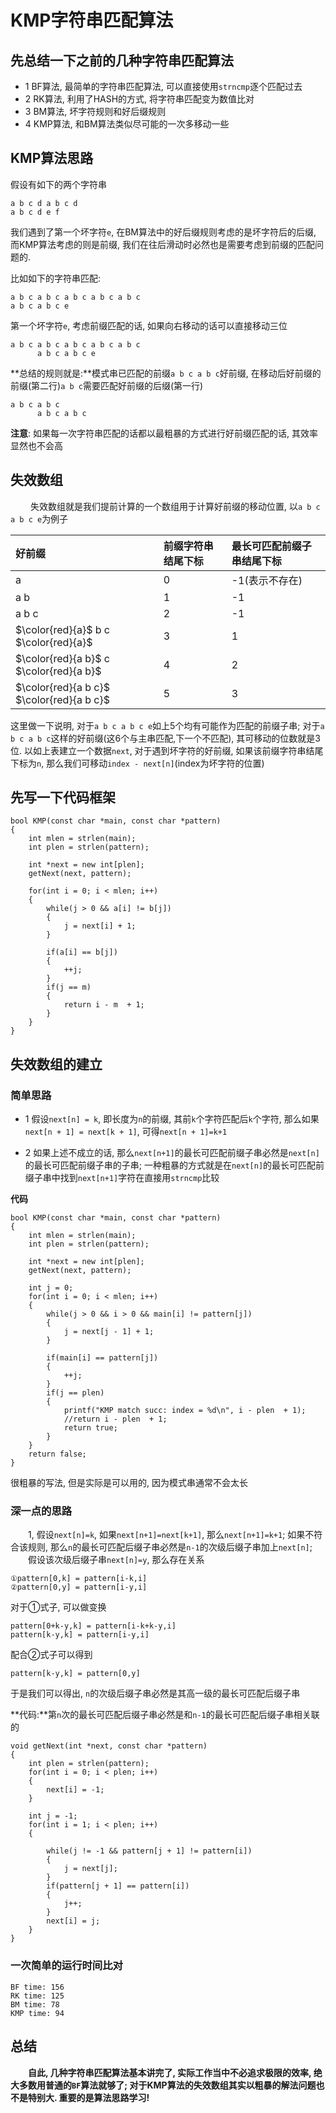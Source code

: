 # KMP字符串匹配算法

## 先总结一下之前的几种字符串匹配算法

* 1 BF算法, 最简单的字符串匹配算法, 可以直接使用`strncmp`逐个匹配过去
* 2 RK算法, 利用了HASH的方式, 将字符串匹配变为数值比对
* 3 BM算法, 坏字符规则和好后缀规则
* 4 KMP算法, 和BM算法类似尽可能的一次多移动一些

## KMP算法思路

假设有如下的两个字符串
```
a b c d a b c d
a b c d e f
```
我们遇到了第一个坏字符`e`, 在BM算法中的好后缀规则考虑的是坏字符后的后缀, 而KMP算法考虑的则是前缀, 我们在往后滑动时必然也是需要考虑到前缀的匹配问题的.

比如如下的字符串匹配:
```
a b c a b c a b c a b c a b c
a b c a b c e
```
第一个坏字符`e`, 考虑前缀匹配的话, 如果向右移动的话可以直接移动三位
```
a b c a b c a b c a b c a b c
	  a b c a b c e
```

**总结的规则就是:**模式串已匹配的前缀`a b c a b c`好前缀, 在移动后好前缀的前缀(第二行)`a b c`需要匹配好前缀的后缀(第一行)
```
a b c a b c
	  a b c a b c
```

**注意**: 如果每一次字符串匹配的话都以最粗暴的方式进行好前缀匹配的话, 其效率显然也不会高

## 失效数组
&emsp;&emsp; 失效数组就是我们提前计算的一个数组用于计算好前缀的移动位置, 以`a b c a b c e`为例子

好前缀|前缀字符串结尾下标|最长可匹配前缀子串结尾下标
:--|:--|:--
a|0|-1(表示不存在)
a b|1|-1
a b c|2|-1
$\color{red}{a}$ b c $\color{red}{a}$|3|1
$\color{red}{a b}$ c $\color{red}{a b}$|4|2
$\color{red}{a b c}$ $\color{red}{a b c}$|5|3

这里做一下说明, 对于`a b c a b c e`如上5个均有可能作为匹配的前缀子串; 对于`a b c a b c`这样的好前缀(这6个与主串匹配,下一个不匹配), 其可移动的位数就是3位. 以如上表建立一个数据`next`,  对于遇到坏字符的好前缀, 如果该前缀字符串结尾下标为`n`, 那么我们可移动`index - next[n]`(index为坏字符的位置)

## 先写一下代码框架
```
bool KMP(const char *main, const char *pattern)
{
	int mlen = strlen(main);
    int plen = strlen(pattern);

    int *next = new int[plen];
    getNext(next, pattern);

    for(int i = 0; i < mlen; i++)
    {
    	while(j > 0 && a[i] != b[j])
    	{
    		j = next[i] + 1;
    	}

    	if(a[i] == b[j])
    	{
    		++j;
    	}
    	if(j == m)
    	{
    		return i - m  + 1;
    	}
    }
}
```

## 失效数组的建立

### 简单思路
* 1 假设`next[n] = k`, 即长度为`n`的前缀, 其前`k`个字符匹配后`k`个字符, 那么如果`next[n + 1] = next[k + 1]`, 可得`next[n + 1]=k+1`

* 2 如果上述不成立的话, 那么`next[n+1]`的最长可匹配前缀子串必然是`next[n]`的最长可匹配前缀子串的子串; 一种粗暴的方式就是在`next[n]`的最长可匹配前缀子串中找到`next[n+1]`字符在直接用`strncmp`比较

**代码**
```
bool KMP(const char *main, const char *pattern)
{
    int mlen = strlen(main);
    int plen = strlen(pattern);

    int *next = new int[plen];
    getNext(next, pattern);

    int j = 0;
    for(int i = 0; i < mlen; i++)
    {
        while(j > 0 && i > 0 && main[i] != pattern[j])
        {
            j = next[j - 1] + 1;
        }

        if(main[i] == pattern[j])
        {
            ++j;
        }
        if(j == plen)
        {
        	printf("KMP match succ: index = %d\n", i - plen  + 1);
            //return i - plen  + 1;
           	return true;
        }
    }
    return false;
}
```
很粗暴的写法, 但是实际是可以用的, 因为模式串通常不会太长

### 深一点的思路
&emsp;&emsp;1, 假设`next[n]=k`, 如果`next[n+1]=next[k+1]`, 那么`next[n+1]=k+1`; 如果不符合该规则, 那么`n`的最长可匹配后缀子串必然是`n-1`的次级后缀子串加上`next[n]`; 
&emsp;&emsp;假设该次级后缀子串`next[n]=y`, 那么存在关系
```
①pattern[0,k] = pattern[i-k,i]
②pattern[0,y] = pattern[i-y,i] 
```
对于①式子, 可以做变换
```
pattern[0+k-y,k] = pattern[i-k+k-y,i]
pattern[k-y,k] = pattern[i-y,i]
```
配合②式子可以得到
```
pattern[k-y,k] = pattern[0,y]
```
于是我们可以得出, `n`的次级后缀子串必然是其高一级的最长可匹配后缀子串

**代码:**第`n`次的最长可匹配后缀子串必然是和`n-1`的最长可匹配后缀子串相关联的
```
void getNext(int *next, const char *pattern)
{
	int plen = strlen(pattern);
	for(int i = 0; i < plen; i++)
	{
		next[i] = -1;
	}

	int j = -1;
	for(int i = 1; i < plen; i++)
	{

		while(j != -1 && pattern[j + 1] != pattern[i])
		{
			j = next[j];
		}
		if(pattern[j + 1] == pattern[i])
		{
			j++;
		}
		next[i] = j;
	}
}
```

### 一次简单的运行时间比对
```
BF time: 156
RK time: 125
BM time: 78
KMP time: 94
```

## 总结
&emsp;&emsp;**自此, 几种字符串匹配算法基本讲完了, 实际工作当中不必追求极限的效率, 绝大多数用普通的`BF`算法就够了; 对于KMP算法的失效数组其实以粗暴的解法问题也不是特别大. 重要的是算法思路学习!**













